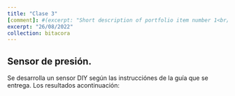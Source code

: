 ```yaml
---
title: "Clase 3"
[comment]: #(excerpt: "Short description of portfolio item number 1<br/><img src='/images/500x300.png'>")
excerpt: "26/08/2022"
collection: bitacora
---
```


## Sensor de presión.
Se desarrolla un sensor DIY según las instrucciónes de la guía que se entrega. Los resultados acontinuación:
